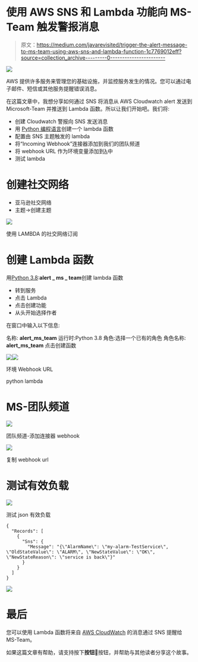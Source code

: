 # 使用 AWS SNS 和 Lambda 功能向 MS-Team 触发警报消息

> 原文：<https://medium.com/javarevisited/trigger-the-alert-message-to-ms-team-using-aws-sns-and-lambda-function-1c7769012eff?source=collection_archive---------0----------------------->

![](img/f844ec648d691962bcd66f2dfabeb500.png)

AWS 提供许多服务来管理您的基础设施，并监控服务发生的情况。您可以通过电子邮件、短信或其他服务提醒错误消息。

在这篇文章中，我想分享如何通过 SNS 将消息从 AWS Cloudwatch alert 发送到 Microsoft-Team 并推送到 Lambda 函数。所以让我们开始吧。我们将:

*   创建 Cloudwatch 警报向 SNS 发送消息
*   用 [Python 编程语言](/swlh/5-free-python-courses-for-beginners-to-learn-online-e1ca90687caf)创建一个 lambda 函数
*   配置由 SNS 主题触发的 lambda
*   将“Incoming Webhook”连接器添加到我们的团队频道
*   将 webhook URL 作为环境变量添加到[λ](https://javarevisited.blogspot.com/2020/07/top-6-courses-to-learn-aws-lambda-and-serverless.html)中
*   测试 lambda

# 创建社交网络

*   亚马逊社交网络
*   主题→创建主题

[![](img/bfd266301c25d339775a183bdbe5a907.png)](https://medium.com/javarevisited/top-5-online-courses-to-become-aws-certified-developer-associate-in-2020-best-of-lot-9b22baf84ca8)

使用 LAMBDA 的社交网络订阅

# 创建 Lambda 函数

用[Python 3.8](/better-programming/top-5-courses-to-learn-python-in-2018-best-of-lot-26644a99e7ec):**alert _ ms _ team**创建 lambda 函数

*   转到服务
*   点击 Lambda
*   点击创建功能
*   从头开始选择作者

在窗口中输入以下信息:

名称: **alert_ms_team**
运行时:Python 3.8
角色:选择一个已有的角色
角色名称: **alert_ms_team**
点击创建函数

![](img/f0c4a937423c7f3f3867ff162c0abf2f.png)![](img/f2a821e431a22ad5b72c38e7ec1c291f.png)

环境 Webhook URL

python lambda

# MS-团队频道

![](img/bdd3850d1aeaec9a468c67f7b4035066.png)

团队频道-添加连接器 webhook

![](img/41649b5ff8bf8f063f31ea8f5bd1b212.png)

复制 webhook url

# 测试有效负载

![](img/1a0dca9b60a93004ecb30ccca0e5877c.png)

测试 json 有效负载

```
{
  "Records": [
    {
      "Sns": {
        "Message": "{\"AlarmName\": \"my-alarm-TestService\", \"OldStateValue\": \"ALARM\", \"NewStateValue\": \"OK\", \"NewStateReason\": \"service is back\"}"
      }
    }
  ]
}
```

![](img/8411f7e41a04ebb650af94349998a3e3.png)

# 最后

您可以使用 Lambda 函数将来自 [AWS CloudWatch](/javarevisited/top-5-aws-training-courses-to-crack-amazon-web-service-solutions-architect-associate-certification-3f4affa8f660?source=collection_home---4------0-----------------------) 的消息通过 SNS 提醒给 MS-Team。

如果这篇文章有帮助，请支持按下**按钮**👏按钮，并帮助与其他读者分享这个故事。